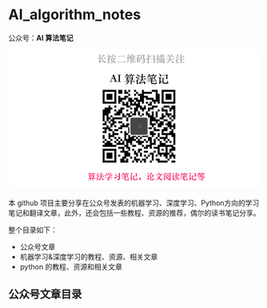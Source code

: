 # AI_algorithm_notes


公众号：**AI 算法笔记**

![](https://github.com/ccc013/AI_algorithm_notes/blob/main/qrcode_for_AI_Notes2.png)



本 github 项目主要分享在公众号发表的机器学习、深度学习、Python方向的学习笔记和翻译文章，此外，还会包括一些教程、资源的推荐，偶尔的读书笔记分享。

整个目录如下：

- 公众号文章
- 机器学习&深度学习的教程、资源、相关文章
- python 的教程、资源和相关文章



## 公众号文章目录

